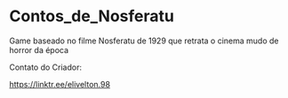 # Contos_de_Nosferatu
Game baseado no filme Nosferatu de 1929 que retrata o cinema mudo de horror da época

Contato do Criador:

https://linktr.ee/elivelton.98
